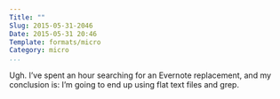 ```yaml
---
Title: ""
Slug: 2015-05-31-2046
Date: 2015-05-31 20:46
Template: formats/micro
Category: micro
...
```


Ugh. I’ve spent an hour searching for an Evernote replacement, and my conclusion
is: I’m going to end up using flat text files and grep.
